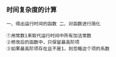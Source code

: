 ### 时间复杂度的计算

```shell
一、得出运行时间的函数 二、对函数进行简化

①用常数1来取代运行时间中所有加法常数
②修改后的函数中，只保留最高阶项 
③如果最高阶项存在且不是1，则忽略这个项的系数
```

